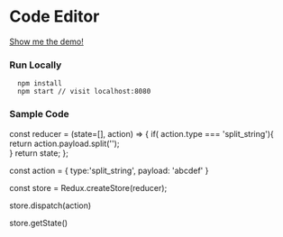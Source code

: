# Code Editor

[Show me the demo!](https://patilvg89.github.io/)

### Run Locally

```
  npm install
  npm start // visit localhost:8080
```

### Sample Code

const reducer = (state=[], action) => {
	if( action.type === 'split_string'){
		return action.payload.split('');	
	}
  return state;
};

const action = {
	type:'split_string',
  payload: 'abcdef'
}

const store = Redux.createStore(reducer);

store.dispatch(action)

store.getState()
